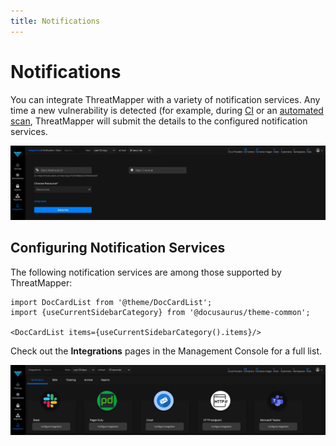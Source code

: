 ```yaml
---
title: Notifications
---
```


# Notifications

You can integrate ThreatMapper with a variety of notification services.  Any time a new vulnerability is detected (for example, during [CI](Scanning-CI) or an [automated scan](Automating-Production-Scans), ThreatMapper will submit the details to the configured notification services.

![Diagnosis](../img/notifications-1.jpg)

## Configuring Notification Services

The following notification services are among those supported by ThreatMapper:   

```mdx-code-block
import DocCardList from '@theme/DocCardList';
import {useCurrentSidebarCategory} from '@docusaurus/theme-common';

<DocCardList items={useCurrentSidebarCategory().items}/>
```

Check out the **Integrations** pages in the Management Console for a full list.

![Diagnosis](../img/notifications-2.jpg)
